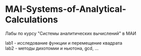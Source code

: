 # MAI-Systems-of-Analytical-Calculations
Лабы по курсу "Системы аналитических вычислений" в МАИ

lab1 - исследование функции и перемещение квадрата  
lab2 - методы дихотомии и ньютона, gcd, ...
